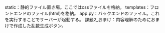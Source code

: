 static：静的ファイル置き場。ここではcssファイルを格納。
templates：フロントエンドのファイル(html)を格納。
app.py：バックエンドのファイル。これを実行することでサーバーが起動する。
課題2_おまけ：内容理解のためにおまけで作成した乱数生成ボタン。

